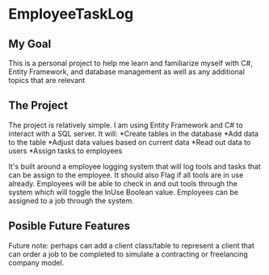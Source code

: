 # EmployeeTaskLog
## My Goal
This is a personal project to help me learn and familiarize myself with C#, Entity Framework, and database management as well as any additional topics that are relevant

## The Project
The project is relatively simple. I am using Entity Framework and C# to interact with a SQL server. It will:
  *Create tables in the database
  *Add data to the table
  *Adjust data values based on current data
  *Read out data to users
  *Assign tasks to employees
  
It's built around a employee logging system that will log tools and tasks that can be assign to the employee. It should also Flag if all tools are in use already. Employees will be able to check in and out tools through the system which will toggle the InUse Boolean value. Employees can be assigned to a job through the system.

## Posible Future Features
Future note: perhaps can add a client class/table to represent a client that can order a job to be completed to simulate a contracting or freelancing company model.
